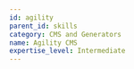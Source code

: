 ```yaml
---
id: agility
parent_id: skills
category: CMS and Generators
name: Agility CMS
expertise_level: Intermediate
---
```

